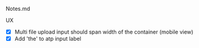 Notes.md

UX 
- [x] Multi file upload input should span width of the container (mobile view)
- [x] Add 'the' to atp input label
